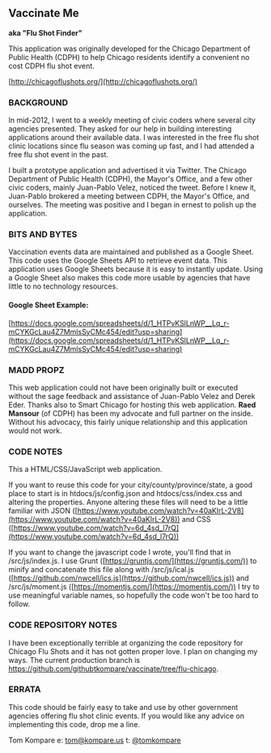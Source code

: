 ## Vaccinate Me

**aka "Flu Shot Finder"**

This application was originally developed for the Chicago Department of Public Health (CDPH) to help Chicago residents identify a convenient no cost CDPH flu shot event.

[http://chicagoflushots.org/](http://chicagoflushots.org/)

### BACKGROUND
In mid-2012, I went to a weekly meeting of civic coders where several city agencies presented. They asked for our help in building interesting applications around their available data. I was interested in the free flu shot clinic locations since flu season was coming up fast, and I had attended a free flu shot event in the past.

I built a prototype application and advertised it via Twitter. The Chicago Department of Public Health (CDPH), the Mayor's Office, and a few other civic coders, mainly Juan-Pablo Velez, noticed the tweet. Before I knew it, Juan-Pablo brokered a meeting between CDPH, the Mayor's Office, and ourselves. The meeting was positive and I began in ernest to polish up the application.

### BITS AND BYTES
Vaccination events data are maintained and published as a Google Sheet. This code uses the Google Sheets API to retrieve event data. This application uses Google Sheets because it is easy to instantly update. Using a Google Sheet also makes this code more usable by agencies that have little to no technology resources.

#### Google Sheet Example:
[https://docs.google.com/spreadsheets/d/1_HTPvKSlLnWP__Lq_r-mCYKGcLau4Z7MmlsSyCMc454/edit?usp=sharing](https://docs.google.com/spreadsheets/d/1_HTPvKSlLnWP__Lq_r-mCYKGcLau4Z7MmlsSyCMc454/edit?usp=sharing)

### MADD PROPZ
This web application could not have been originally built or executed without the sage feedback and assistance of Juan-Pablo Velez and Derek Eder. Thanks also to Smart Chicago for hosting this web application. **Raed Mansour** (of CDPH) has been my advocate and full partner on the inside. Without his advocacy, this fairly unique relationship and this application would not work.

### CODE NOTES
This a HTML/CSS/JavaScript web application.

If you want to reuse this code for your city/county/province/state, a good place to start is in htdocs/js/config.json and htdocs/css/index.css and altering the properties. Anyone altering these files will need to be a little familiar with JSON ([https://www.youtube.com/watch?v=40aKlrL-2V8](https://www.youtube.com/watch?v=40aKlrL-2V8)) and CSS ([https://www.youtube.com/watch?v=6d_4sd_l7rQ](https://www.youtube.com/watch?v=6d_4sd_l7rQ))

If you want to change the javascript code I wrote, you'll find that in /src/js/index.js. I use Grunt ([https://gruntjs.com/](https://gruntjs.com/)) to minify and concatenate this file along with /src/js/ical.js ([https://github.com/nwcell/ics.js](https://github.com/nwcell/ics.js)) and /src/js/moment.js ([https://momentjs.com/](https://momentjs.com/)) I try to use meaningful variable names, so hopefully the code won't be too hard to follow.

### CODE REPOSITORY NOTES
I have been exceptionally terrible at organizing the code repository for Chicago Flu Shots and it has not gotten proper love. I plan on changing my ways. The current production branch is https://github.com/githubtkompare/vaccinate/tree/flu-chicago.

### ERRATA
This code should be fairly easy to take and use by other government agencies offering flu shot clinic events. If you would like any advice on implementing this code, drop me a line.

Tom Kompare
e: [tom@kompare.us](mailto:tom@kompare.us)
t: [@tomkompare](//twitter.com/tomkompare)
